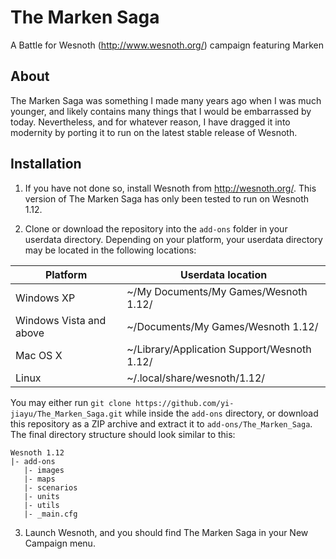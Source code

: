 # The Marken Saga
A Battle for Wesnoth (http://www.wesnoth.org/) campaign featuring Marken

## About

The Marken Saga was something I made many years ago when I was much younger, and likely contains many things that I would be embarrassed by today. Nevertheless, and for whatever reason, I have dragged it into modernity by porting it to run on the latest stable release of Wesnoth.

## Installation

1. If you have not done so, install Wesnoth from http://wesnoth.org/. This version of The Marken Saga has only been tested to run on Wesnoth 1.12.

2. Clone or download the repository into the `add-ons` folder in your userdata directory. Depending on your platform, your userdata directory may be located in the following locations:

| Platform | Userdata location |
| -------- | ----------------- |
| Windows XP | ~/My Documents/My Games/Wesnoth 1.12/ |
| Windows Vista and above	| ~/Documents/My Games/Wesnoth 1.12/ |
| Mac OS X | ~/Library/Application Support/Wesnoth 1.12/ |
| Linux	| ~/.local/share/wesnoth/1.12/ |

You may either run `git clone https://github.com/yi-jiayu/The_Marken_Saga.git` while inside the `add-ons` directory, or download this repository as a ZIP archive and extract it to `add-ons/The_Marken_Saga`. The final directory structure should look similar to this:
```
Wesnoth 1.12
|- add-ons
   |- images
   |- maps
   |- scenarios
   |- units
   |- utils
   |- _main.cfg
```

3. Launch Wesnoth, and you should find The Marken Saga in your New Campaign menu.
